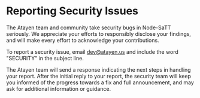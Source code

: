 # Reporting Security Issues

The Atayen team and community take security bugs in Node-SaTT seriously. We appreciate your efforts to responsibly disclose your findings, and will make every effort to acknowledge your contributions.

To report a security issue, email [dev@atayen.us](mailto:dev@atayen.us) and include the word "SECURITY" in the subject line.

The Atayen team will send a response indicating the next steps in handling your report. After the initial reply to your report, the security team will keep you informed of the progress towards a fix and full announcement, and may ask for additional information or guidance.
